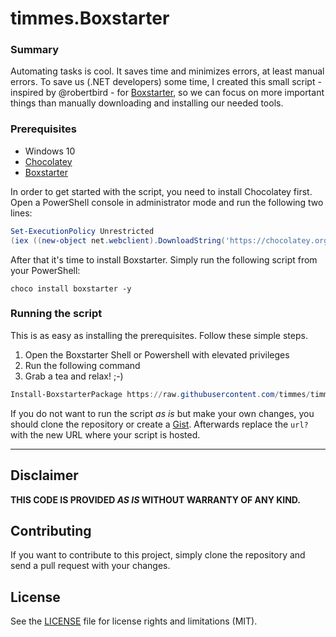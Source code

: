 # timmes.Boxstarter #

### Summary ###
Automating tasks is cool. It saves time and minimizes errors, at least manual errors. To save us (.NET developers) some time, I created this small script - inspired by @robertbird - for [Boxstarter](http://boxstarter.org/), so we can focus on more important things than manually downloading and installing our needed tools.

### Prerequisites ###
- Windows 10
- [Chocolatey](https://chocolatey.org)
- [Boxstarter](http://boxstarter.org/)

In order to get started with the script, you need to install Chocolatey first. Open a PowerShell console in administrator mode and run the following two lines:
```powershell
Set-ExecutionPolicy Unrestricted
(iex ((new-object net.webclient).DownloadString('https://chocolatey.org/install.ps1')))>$null 2>&1
```
After that it's time to install Boxstarter. Simply run the following script from your PowerShell:

```
choco install boxstarter -y
```

### Running the script ###
This is as easy as installing the prerequisites. Follow these simple steps.

1. Open the Boxstarter Shell or Powershell with elevated privileges
2. Run the following command
3. Grab a tea and relax! ;-)
```powershell
Install-BoxstarterPackage https://raw.githubusercontent.com/timmes/timmes.Boxstarter/master/BoxstarterDevFull.ps1
```

If you do not want to run the script *as is* but make your own changes, you should clone the repository or create a [Gist](https://gist.github.com/). Afterwards replace the `url?` with the new URL where your script is hosted.

----------

## Disclaimer ##
**THIS CODE IS PROVIDED *AS IS* WITHOUT WARRANTY OF ANY KIND.**

## Contributing ##
If you want to contribute to this project, simply clone the repository and send a pull request with your changes.

## License ##
See the [LICENSE](LICENSE.md) file for license rights and limitations (MIT).
